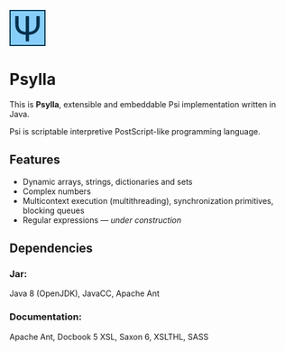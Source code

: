 ![Psylla logo](src/logo/psylla-64.png)

# Psylla

This is **Psylla**, extensible and embeddable Psi implementation written in Java.

Psi is scriptable interpretive PostScript-like programming language.

## Features

* Dynamic arrays, strings, dictionaries and sets
* Complex numbers
* Multicontext execution (multithreading), synchronization primitives, blocking queues
* Regular expressions _— under construction_

## Dependencies

### Jar:

Java 8 (OpenJDK), JavaCC, Apache Ant

### Documentation:

Apache Ant, Docbook 5 XSL, Saxon 6, XSLTHL, SASS
